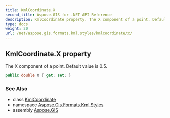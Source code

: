 ```yaml
---
title: KmlCoordinate.X
second_title: Aspose.GIS for .NET API Reference
description: KmlCoordinate property. The X component of a point. Default value is 0.5.
type: docs
weight: 20
url: /net/aspose.gis.formats.kml.styles/kmlcoordinate/x/
---
```

## KmlCoordinate.X property

The X component of a point. Default value is 0.5.

```csharp
public double X { get; set; }
```

### See Also

* class [KmlCoordinate](../)
* namespace [Aspose.Gis.Formats.Kml.Styles](../../kmlcoordinate/)
* assembly [Aspose.GIS](../../../)


